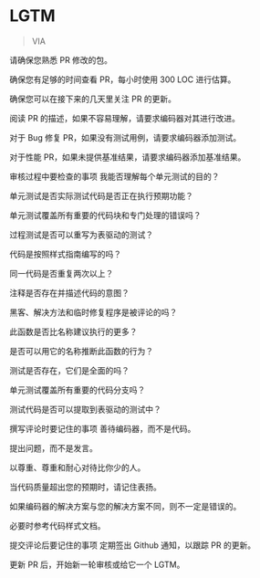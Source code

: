 # LGTM

> VIA

请确保您熟悉 PR 修改的包。

确保您有足够的时间查看 PR，每小时使用 300 LOC 进行估算。

确保您可以在接下来的几天里关注 PR 的更新。

阅读 PR 的描述，如果不容易理解，请要求编码器对其进行改进。

对于 Bug 修复 PR，如果没有测试用例，请要求编码器添加测试。

对于性能 PR，如果未提供基准结果，请要求编码器添加基准结果。

审核过程中要检查的事项
我能否理解每个单元测试的目的？

单元测试是否实际测试代码是否正在执行预期功能？

单元测试覆盖所有重要的代码块和专门处理的错误吗？

过程测试是否可以重写为表驱动的测试？

代码是按照样式指南编写的吗？

同一代码是否重复两次以上？

注释是否存在并描述代码的意图？

黑客、解决方法和临时修复程序是被评论的吗？

此函数是否比名称建议执行的更多？

是否可以用它的名称推断此函数的行为？

测试是否存在，它们是全面的吗？

单元测试覆盖所有重要的代码分支吗？

测试代码是否可以提取到表驱动的测试中？

撰写评论时要记住的事项
善待编码器，而不是代码。

提出问题，而不是发言。

以尊重、尊重和耐心对待比你少的人。

当代码质量超出您的预期时，请记住表扬。

如果编码器的解决方案与您的解决方案不同，则不一定是错误的。

必要时参考代码样式文档。

提交评论后要记住的事项
定期签出 Github 通知，以跟踪 PR 的更新。

更新 PR 后，开始新一轮审核或给它一个 LGTM。
